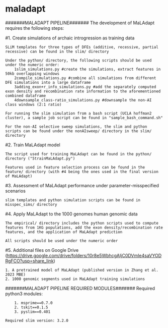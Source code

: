 # maladapt

#######MALADAPT PIPELINE#######
The development of MaLAdapt requires the following steps:

#1. Create simulations of archaic introgression as training data

	SLiM templates for three types of DFEs (additive, recessive, partial recessive) can be found in the slim/ directory

	Under the python/ directory, the following scripts should be used under the numeric order:
		1slim_simulations.py #create the simulations, extract features in 50kb overlapping windows
		2compile_simulations.py #combine all simulations from different DFE simulations into a large dataframe
		3adding_exon+r_info_simulations.py #add the separately computed exon density and recombination rate information to the aforementioned combined dataframe
		4downsample_class-ratio_simulations.py #downsample the non-AI class windows (2:1 ratio)

	For running the slim simulation from a bash script (UCLA hoffman2 cluster), a sample job script can be found in "sample_bash_command.sh"

	For the non-AI selective sweep simulations, the slim and python scripts can be found under the nonAIsweep/ directory in the slim/ directory

#2. Train MaLAdapt model
	
	The script used for training MaLAdapt can be found in the python/ directory ("5trainMaLAdapt.py")
	
	Features used in feature selection process can be found in the feature/ directory (with #4 being the ones used in the final version of MaLAdapt)


#3. Assessment of MaLAdapt performance under parameter-misspecified scenarios

	slim templates and python simulation scripts can be found in misspec_sims/ directory


#4. Apply MaLAdapt to the 1000 genomes human genomic data

	The empirical/ directory includes the python scripts used to compute features from 1KG populations, add the exon density/recombination rate features, and the application of MaLAdapt prediction

	All scripts should be used under the numeric order


#5. Additional files on Google Drive (https://drive.google.com/drive/folders/10r8e5WbhcgAIjC0DVmIe4saVYODRgFCO?usp=share_link)

	1. A pretrained model of MaLAdapt (published version in Zhang et al. 2023 MBE)
	2. 1000 genomic segments used in MaLAdapt training simulations


#######MALADAPT PIPELINE REQUIRED MODULES#######
	Required python3 modules:

		1. msprime==0.7.0
		2. tskit==0.1.5
		3. pyslim==0.401

	Required slim version: 3.2.0

